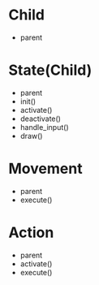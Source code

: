 # Child
- parent


# State(Child)
- parent
- init()
- activate()
- deactivate()
- handle_input()
- draw()

# Movement
- parent
- execute()


# Action
- parent
- activate()
- execute()